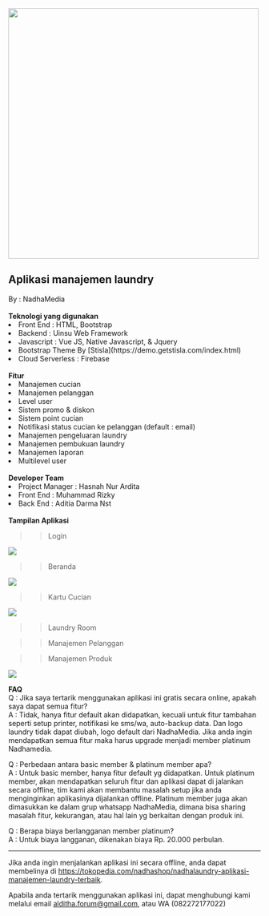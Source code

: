 <img src='https://github.com/haxorsprogramming/Nadha-Laundry/blob/master/ladun/login/images/nadha_laundry.jpg?raw=true' width='500px'>

<h2>Aplikasi manajemen laundry</h2>
By : NadhaMedia
<br/><br/>
<b>Teknologi yang digunakan</b>
<li>Front End : HTML, Bootstrap</li>
<li>Backend : Uinsu Web Framework</li>
<li>Javascript : Vue JS, Native Javascript, & Jquery</li>
<li>Bootstrap Theme By [Stisla](https://demo.getstisla.com/index.html)</li>
<li>Cloud Serverless : Firebase</li>
<br/>
<b>Fitur</b>
<li> Manajemen cucian</li>
<li> Manajemen pelanggan</li>
<li> Level user</li>
<li> Sistem promo & diskon</li>
<li> Sistem point cucian</li>
<li> Notifikasi status cucian ke pelanggan (default : email)</li>
<li> Manajemen pengeluaran laundry</li>
<li> Manajemen pembukuan laundry</li>
<li> Manajemen laporan</li>
<li> Multilevel user</li>
<br/>
<b>Developer Team</b>
<li> Project Manager : Hasnah Nur Ardita</li>
<li> Front End : Muhammad Rizky</li>
<li> Back End : Aditia Darma Nst</li>
<br/>
<b>Tampilan Aplikasi</b>
<br/>

>> Login

<img src='https://github.com/haxorsprogramming/Nadha-Laundry/blob/master/ladun/screenshoot/login.png?raw=true'>

>> Beranda

<img src='https://github.com/haxorsprogramming/Nadha-Laundry/blob/master/ladun/screenshoot/beranda_old.png?raw=true'>

>> Kartu Cucian

<img src='https://github.com/haxorsprogramming/Nadha-Laundry/blob/master/ladun/screenshoot/kartu_laundry.png?raw=true'>

>> Laundry Room

>> Manajemen Pelanggan

>> Manajemen Produk

<img src='https://github.com/haxorsprogramming/Nadha-Laundry/blob/master/ladun/screenshoot/master_produk.png?raw=true'>
<br/>

<b>FAQ</b><br/>
Q : Jika saya tertarik menggunakan aplikasi ini gratis secara online, apakah saya dapat semua fitur?<br/>
A : Tidak, hanya fitur default akan didapatkan, kecuali untuk fitur tambahan seperti setup printer, notifikasi ke sms/wa, auto-backup data. Dan logo laundry tidak dapat diubah, logo default dari NadhaMedia. Jika anda ingin mendapatkan semua fitur maka harus upgrade menjadi member platinum Nadhamedia. 

Q : Perbedaan antara basic member & platinum member apa?<br/>
A : Untuk basic member, hanya fitur default yg didapatkan. Untuk platinum member, akan mendapatkan seluruh fitur dan aplikasi dapat di jalankan secara offline, tim kami akan membantu masalah setup jika anda menginginkan aplikasinya dijalankan offline. Platinum member juga akan dimasukkan ke dalam grup whatsapp NadhaMedia, dimana bisa sharing masalah fitur, kekurangan, atau hal lain yg berkaitan dengan produk ini. 


Q : Berapa biaya berlangganan member platinum?<br/>
A : Untuk biaya langganan, dikenakan biaya Rp. 20.000 perbulan.


<hr/>

Jika anda ingin menjalankan aplikasi ini secara offline, anda dapat membelinya di https://tokopedia.com/nadhashop/nadhalaundry-aplikasi-manajemen-laundry-terbaik. 

Apabila anda tertarik menggunakan aplikasi ini, dapat menghubungi kami melalui email alditha.forum@gmail.com, atau WA (082272177022)
